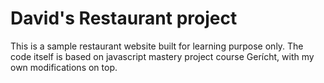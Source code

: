 # David's Restaurant project

This is a sample restaurant website built for learning purpose only.
The code itself is based on javascript mastery project course Gerícht, with my own modifications on top.
